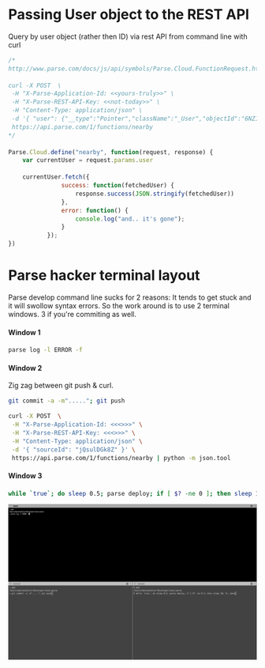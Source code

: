 # Passing User object to the REST API

Query by user object (rather then ID) via rest API from command line with curl

```javascript
/*
http://www.parse.com/docs/js/api/symbols/Parse.Cloud.FunctionRequest.html

curl -X POST  \
 -H "X-Parse-Application-Id: <<yours-truly>>" \
 -H "X-Parse-REST-API-Key: <<not-today>>" \
 -H "Content-Type: application/json" \
 -d '{ "user": {"__type":"Pointer","className":"_User","objectId":"6NZ1q2uTyG"} }' \
 https://api.parse.com/1/functions/nearby
*/ 

Parse.Cloud.define("nearby", function(request, response) {
	var currentUser = request.params.user

	currentUser.fetch({
	           success: function(fetchedUser) {
				   response.success(JSON.stringify(fetchedUser))
	           },
	           error: function() {
	               console.log("and.. it's gone");
	           }
	       });
})
```

# Parse hacker terminal layout

Parse develop command line sucks for 2 reasons: It tends to get stuck and it will swollow syntax errors. So the work around is to use 2 terminal windows. 3 if you're commiting as well.

#### Window 1

```bash
parse log -l ERROR -f
```

#### Window 2

Zig zag between git push & curl.

```bash
git commit -a -m"....."; git push
```


```bash
curl -X POST  \
 -H "X-Parse-Application-Id: <<<>>>" \
 -H "X-Parse-REST-API-Key: <<<>>>" \
 -H "Content-Type: application/json" \
 -d '{ "sourceId": "jQsulDGk8Z" }' \
 https://api.parse.com/1/functions/nearby | python -m json.tool
```

#### Window 3

```bash
while `true`; do sleep 0.5; parse deploy; if [ $? -ne 0 ]; then sleep 10; fi; done
```

![parse.com iTerm setup](https://raw.githubusercontent.com/maximveksler/null/master/parse.com/iTerm.png)
